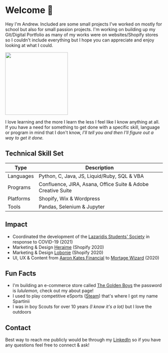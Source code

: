 # Welcome :wave:

Hey I'm Andrew. Included are some small projects I've worked on mostly for school but also for small passion projects. I'm working on building up my Git/Digital Portfolio as many of my works were on websites/Shopify stores so I couldn't include everything but I hope you can appreciate and enjoy looking at what I could. 

<img src="https://cdn.shopify.com/s/files/1/0469/9098/3319/files/Casual_Profile_Square.JPG?v=1615929696" width="200" height="200" />

I love learning and the more I learn the less I feel like I know anything at all. If you have a need for something to get done with a specific skill, language or program in mind that I don't know, <em> I'll tell you and then I'll figure out a way to get it done. </em>

## Technical Skill Set
| Type      | Description |
| ----------- | ----------- |
| Languages | Python, C, Java, JS, Liquid/Ruby, SQL & VBA  |
| Programs  | Confluence, JIRA, Asana, Office Suite & Adobe Creative Suite |
| Platforms | Shopify, Wix & Wordpress | 
| Tools     | Pandas, Selenium & Jupyter |


## Impact
- Coordinated the development of the [Lazaridis Students' Society](https://lazsoc.ca/) in response to COVID-19 (2021)
- Marketing & Design [Heraime](https://www.heirame.com/) (Shopify 2020)
- Marketing & Design [Lobonie](https://www.lobonie.com/) (Shopify 2020)
- UI, UX & Content from [Aaron Kates Financial](http://www.aaronkatesfinancial.com/) to [Mortage Wizard](https://mortgagewizard.ca/) (2020)

## Fun Facts

- I'm building an e-commerce store called [The Golden Boys](https://thegoldenboys.ca/pages/about) the password is <em> lululemon, </em> check out my about page! 
- I used to play competitive eSports ([Steam](https://steamcommunity.com/id/spartinii/)) that's where I got my name Spartinii
- I was in boy Scouts for over 10 years <em>(I know it's a lot)</em> but I love the outdoors

## Contact
Best way to reach me publicly would be through my [LinkedIn](https://www.linkedin.com/in/liutiev/) so if you have any questions feel free to connect & ask! 
